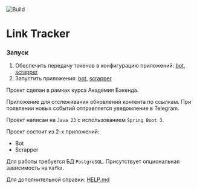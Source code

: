 ![Build](https://github.com/central-university-dev/backend-academy-2025-spring-template/actions/workflows/build.yaml/badge.svg)

# Link Tracker

### Запуск

1. Обеспечить передачу токенов в конфигурацию приложений:
   [bot](bot/src/main/resources/application.yaml),
   [scrapper](scrapper/src/main/resources/application.yaml)
2. Запустить приложения:
   [bot](bot/src/main/java/backend/academy/bot/BotApplication.java),
   [scrapper](scrapper/src/main/java/backend/academy/scrapper/ScrapperApplication.java)

Проект сделан в рамках курса Академия Бэкенда.

Приложение для отслеживания обновлений контента по ссылкам.
При появлении новых событий отправляется уведомление в Telegram.

Проект написан на `Java 23` с использованием `Spring Boot 3`.

Проект состоит из 2-х приложений:
* Bot
* Scrapper

Для работы требуется БД `PostgreSQL`. Присутствует опциональная зависимость на `Kafka`.

Для дополнительной справки: [HELP.md](./HELP.md)
